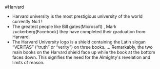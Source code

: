 #Harvard

* Harvard university is the most prestigious university of the world currently No.1 !
* The greatest people like Bill gates(Microsoft) , Mark zuckerberg(Facebook) they have completed their graduation from Harvard. 
* The Harvard University logo is a shield containing the Latin slogan “VERITAS” (“truth” or “verity”) on three books. ... Remarkably, the two main books on the Harvard shield face up while the book at the bottom faces down. This signifies the need for the Almighty's revelation and limits of reason.
